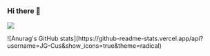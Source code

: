 ### Hi there 👋

<!--
**JG-Cus/JG-Cus** is a ✨ _special_ ✨ repository because its `README.md` (this file) appears on your GitHub profile.

Here are some ideas to get you started:

- 🔭 I’m currently working on ...
- 🌱 I’m currently learning ...
- 👯 I’m looking to collaborate on ...
- 🤔 I’m looking for help with ...
- 💬 Ask me about ...
- 📫 How to reach me: ...
- 😄 Pronouns: ...
- ⚡ Fun fact: ...
-->

<p><a href="버튼을 눌렀을 때 이동할 링크" target="_blank"><img src="https://img.shields.io/badge/Python-3766AB?style=flat-square&logo=Python&logoColor=white"/></a></p>

<p>![Anurag's GitHub stats](https://github-readme-stats.vercel.app/api?username=JG-Cus&show_icons=true&theme=radical)</p>
